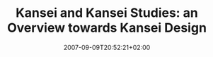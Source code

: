 ---
slug: kansei-and-kansei-studies-an-overview-towards-kansei-design
title: "Kansei and Kansei Studies: an Overview towards Kansei Design"
tags: ['kansei', 'kansei_studies', 'kansei_design']
layout: single
searchFilter: Event
publitype: presentation
subsection: lecture
institution:
    logo: Tsukuba
    short: 'U. of Tsukuba'
    web: "https://www.tsukuba.ac.jp/"
    name: "University of Tsukuba"
kansei: true
research: 
    -  kansei
date: 2007-09-09T20:52:21+02:00
reference: "Lévy, P. (2008). Kansei and Kansei Studies: an Overview towards Kansei Design, presented at the the International Symposium of the 21th Century COE Program for the Promotion of Kansei Science for Understanding the Mechanism of Mind and Heart, Tsukuba, Japan. September 9th, 2007."
---